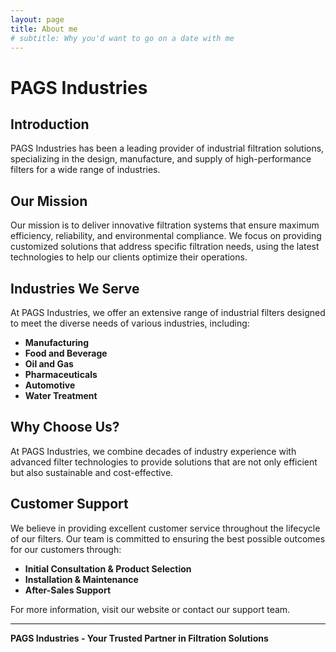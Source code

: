 ```yaml
---
layout: page
title: About me
# subtitle: Why you'd want to go on a date with me
---
```


# PAGS Industries

## Introduction

PAGS Industries has been a leading provider of industrial filtration solutions, specializing in the design, manufacture, and supply of high-performance filters for a wide range of industries.

## Our Mission

Our mission is to deliver innovative filtration systems that ensure maximum efficiency, reliability, and environmental compliance. We focus on providing customized solutions that address specific filtration needs, using the latest technologies to help our clients optimize their operations.

## Industries We Serve

At PAGS Industries, we offer an extensive range of industrial filters designed to meet the diverse needs of various industries, including:

- **Manufacturing**
- **Food and Beverage**
- **Oil and Gas**
- **Pharmaceuticals**
- **Automotive**
- **Water Treatment**

## Why Choose Us?

At PAGS Industries, we combine decades of industry experience with advanced filter technologies to provide solutions that are not only efficient but also sustainable and cost-effective.

## Customer Support

We believe in providing excellent customer service throughout the lifecycle of our filters. Our team is committed to ensuring the best possible outcomes for our customers through:

- **Initial Consultation & Product Selection**
- **Installation & Maintenance**
- **After-Sales Support**

For more information, visit our website or contact our support team.

---

**PAGS Industries - Your Trusted Partner in Filtration Solutions**

